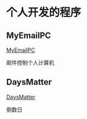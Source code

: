 # 个人开发的程序

## MyEmailPC

[MyEmailPC](/chapter1.md)

邮件控制个人计算机

## DaysMatter

[DaysMatter](/daysmatter.md)

倒数日

